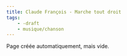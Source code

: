 ```yaml
---
title: Claude François - Marche tout droit
tags:
    - -draft
    - musique/chanson
---
```


Page créée automatiquement, mais vide.
